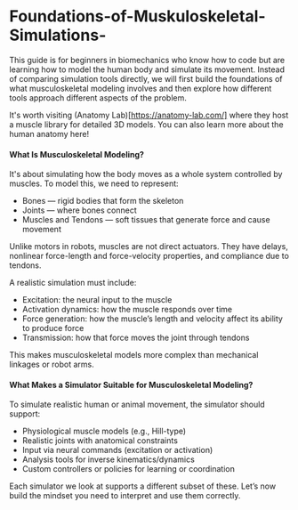 # Foundations-of-Muskuloskeletal-Simulations-

This guide is for beginners in biomechanics who know how to code but are learning how to model the human body and simulate its movement. Instead of comparing simulation tools directly, we will first build the foundations of what musculoskeletal modeling involves and then explore how different tools approach different aspects of the problem.

It's worth visiting (Anatomy Lab)[https://anatomy-lab.com/] where they host a muscle library for detailed 3D models. You can also learn more about the human anatomy here!

#### What Is Musculoskeletal Modeling?

It's about simulating how the body moves as a whole system controlled by muscles. To model this, we need to represent:
  - Bones — rigid bodies that form the skeleton
  - Joints — where bones connect 
  - Muscles and Tendons — soft tissues that generate force and cause movement

Unlike motors in robots, muscles are not direct actuators. They have delays, nonlinear force-length and force-velocity properties, and compliance due to tendons.

A realistic simulation must include:
- Excitation: the neural input to the muscle
- Activation dynamics: how the muscle responds over time
- Force generation: how the muscle’s length and velocity affect its ability to produce force
- Transmission: how that force moves the joint through tendons

This makes musculoskeletal models more complex than mechanical linkages or robot arms.

#### What Makes a Simulator Suitable for Musculoskeletal Modeling?

To simulate realistic human or animal movement, the simulator should support:

- Physiological muscle models (e.g., Hill-type)
- Realistic joints with anatomical constraints
- Input via neural commands (excitation or activation)
- Analysis tools for inverse kinematics/dynamics
- Custom controllers or policies for learning or coordination

Each simulator we look at supports a different subset of these. Let’s now build the mindset you need to interpret and use them correctly.
